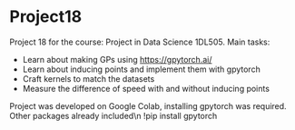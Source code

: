 # Project18
Project 18 for the course: Project in Data Science 1DL505.
Main tasks: 
* Learn about making GPs using https://gpytorch.ai/
* Learn about inducing points and implement them with gpytorch
* Craft kernels to match the datasets
* Measure the difference of speed with and without inducing points


Project was developed on Google Colab, installing gpytorch was required. Other packages already included\n
!pip install gpytorch
